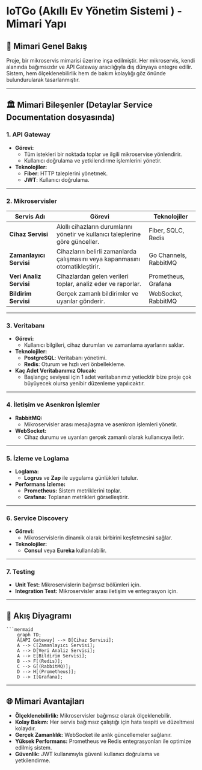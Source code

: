 # IoTGo (Akıllı Ev Yönetim Sistemi ) - Mimari Yapı

## 🎯 **Mimari Genel Bakış**
Proje, bir mikroservis mimarisi üzerine inşa edilmiştir. Her mikroservis, kendi alanında bağımsızdır ve API Gateway aracılığıyla dış dünyaya entegre edilir. Sistem, hem ölçeklenebilirlik hem de bakım kolaylığı göz önünde bulundurularak tasarlanmıştır.

---

## 🏛️ **Mimari Bileşenler** (Detaylar Service Documentation dosyasında)

### **1. API Gateway**
- **Görevi:**
    - Tüm istekleri bir noktada toplar ve ilgili mikroservise yönlendirir.
    - Kullanıcı doğrulama ve yetkilendirme işlemlerini yönetir.
- **Teknolojiler:**
    - **Fiber**: HTTP taleplerini yönetmek.
    - **JWT**: Kullanıcı doğrulama.

---

### **2. Mikroservisler**

| Servis Adı                  | Görevi                                                                                  | Teknolojiler                                        |
|-----------------------------|-----------------------------------------------------------------------------------------|----------------------------------------------------|
| **Cihaz Servisi**           | Akıllı cihazların durumlarını yönetir ve kullanıcı taleplerine göre günceller.           | Fiber, SQLC, Redis                                 |
| **Zamanlayıcı Servisi**     | Cihazların belirli zamanlarda çalışmasını veya kapanmasını otomatikleştirir.             | Go Channels, RabbitMQ                              |
| **Veri Analiz Servisi**     | Cihazlardan gelen verileri toplar, analiz eder ve raporlar.                             | Prometheus, Grafana                                |
| **Bildirim Servisi**        | Gerçek zamanlı bildirimler ve uyarılar gönderir.                                        | WebSocket, RabbitMQ                                |

---

### **3. Veritabanı**
- **Görevi:**
    - Kullanıcı bilgileri, cihaz durumları ve zamanlama ayarlarını saklar.
- **Teknolojiler:**
    - **PostgreSQL**: Veritabanı yönetimi.
    - **Redis**: Oturum ve hızlı veri önbellekleme.
- **Kaç Adet Veritabanımız Olucak:**
  - Başlangıç seviyesi için 1 adet veritabanımız yetiecktir bize proje çok büyüyecek olursa yenibir düzenleme yapılıcaktır. 
---

### **4. İletişim ve Asenkron İşlemler**
- **RabbitMQ:**
    - Mikroservisler arası mesajlaşma ve asenkron işlemleri yönetir.
- **WebSocket:**
    - Cihaz durumu ve uyarıları gerçek zamanlı olarak kullanıcıya iletir.

---

### **5. İzleme ve Loglama**
- **Loglama:**
    - **Logrus** ve **Zap** ile uygulama günlükleri tutulur.
- **Performans İzleme:**
    - **Prometheus:** Sistem metriklerini toplar.
    - **Grafana:** Toplanan metrikleri görselleştirir.

---

### **6. Service Discovery**
- **Görevi:**
    - Mikroservislerin dinamik olarak birbirini keşfetmesini sağlar.
- **Teknolojiler:**
    - **Consul** veya **Eureka** kullanılabilir.

---

### **7. Testing**
- **Unit Test:** Mikroservislerin bağımsız bölümleri için.
- **Integration Test:** Mikroservisler arası iletişim ve entegrasyon için.

---

## 🔄 **Akış Diyagramı**
    ```mermaid
        graph TD;
        A[API Gateway] --> B[Cihaz Servisi];
        A --> C[Zamanlayıcı Servisi];
        A --> D[Veri Analiz Servisi];
        A --> E[Bildirim Servisi];
        B --> F[(Redis)];
        C --> G[(RabbitMQ)];
        D --> H[(Prometheus)];
        D --> I[Grafana];

---

## 🌐 **Mimari Avantajları**
- **Ölçeklenebilirlik:** Mikroservisler bağımsız olarak ölçeklenebilir.
- **Kolay Bakım:** Her servis bağımsız çalıştığı için hata tespiti ve düzeltmesi kolaydır.
- **Gerçek Zamanlılık:** WebSocket ile anlık güncellemeler sağlanır.
- **Yüksek Performans:** Prometheus ve Redis entegrasyonları ile optimize edilmiş sistem.
- **Güvenlik:** JWT kullanımıyla güvenli kullanıcı doğrulama ve yetkilendirme.